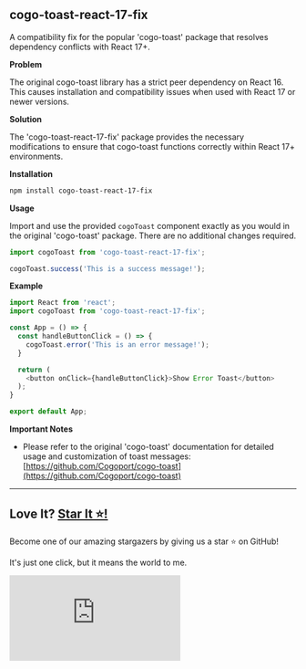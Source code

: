 ## cogo-toast-react-17-fix

A compatibility fix for the popular 'cogo-toast' package that resolves dependency conflicts with React 17+.

**Problem**

The original cogo-toast library has a strict peer dependency on React 16. This causes installation and compatibility issues when used with React 17 or newer versions. 

**Solution**

The 'cogo-toast-react-17-fix' package provides the necessary modifications to ensure that cogo-toast functions correctly within React 17+ environments. 

**Installation**

```bash
npm install cogo-toast-react-17-fix
```

**Usage** 

Import and use the provided `cogoToast` component exactly as you would in the original 'cogo-toast' package. There are no additional changes required.

```javascript
import cogoToast from 'cogo-toast-react-17-fix';

cogoToast.success('This is a success message!');
```

**Example**

```javascript
import React from 'react';
import cogoToast from 'cogo-toast-react-17-fix';

const App = () => {
  const handleButtonClick = () => {
    cogoToast.error('This is an error message!');
  }

  return (
    <button onClick={handleButtonClick}>Show Error Toast</button>
  );
}

export default App;
```

**Important Notes**

* Please refer to the original 'cogo-toast' documentation for detailed usage and customization of toast messages: [https://github.com/Cogoport/cogo-toast](https://github.com/Cogoport/cogo-toast) 
 
---


## Love It? [Star It ⭐!](https://github.com/omkarcloud/cogo-toast-react-17-fix)

Become one of our amazing stargazers by giving us a star ⭐ on GitHub!

It's just one click, but it means the world to me.

[![Stargazers for @omkarcloud/cogo-toast-react-17-fix](https://bytecrank.com/nastyox/reporoster/php/stargazersSVG.php?user=omkarcloud&repo=cogo-toast-react-17-fix)](https://github.com/omkarcloud/cogo-toast-react-17-fix/stargazers)
